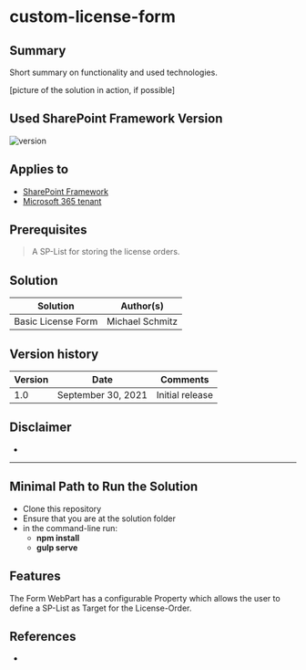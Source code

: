 # custom-license-form

## Summary

Short summary on functionality and used technologies.

[picture of the solution in action, if possible]

## Used SharePoint Framework Version

![version](https://img.shields.io/npm/v/@microsoft/sp-component-base/latest?color=green)

## Applies to

- [SharePoint Framework](https://aka.ms/spfx)
- [Microsoft 365 tenant](https://docs.microsoft.com/en-us/sharepoint/dev/spfx/set-up-your-developer-tenant)

## Prerequisites

> A SP-List for storing the license orders.

## Solution

Solution|Author(s)
--------|---------
Basic License Form | Michael Schmitz

## Version history

Version|Date|Comments
-------|----|--------
1.0|September 30, 2021|Initial release

## Disclaimer

-

---

## Minimal Path to Run the Solution

- Clone this repository
- Ensure that you are at the solution folder
- in the command-line run:
  - **npm install**
  - **gulp serve**


## Features

The Form WebPart has a configurable Property which allows the user to define a SP-List as Target for the License-Order.

## References

-
